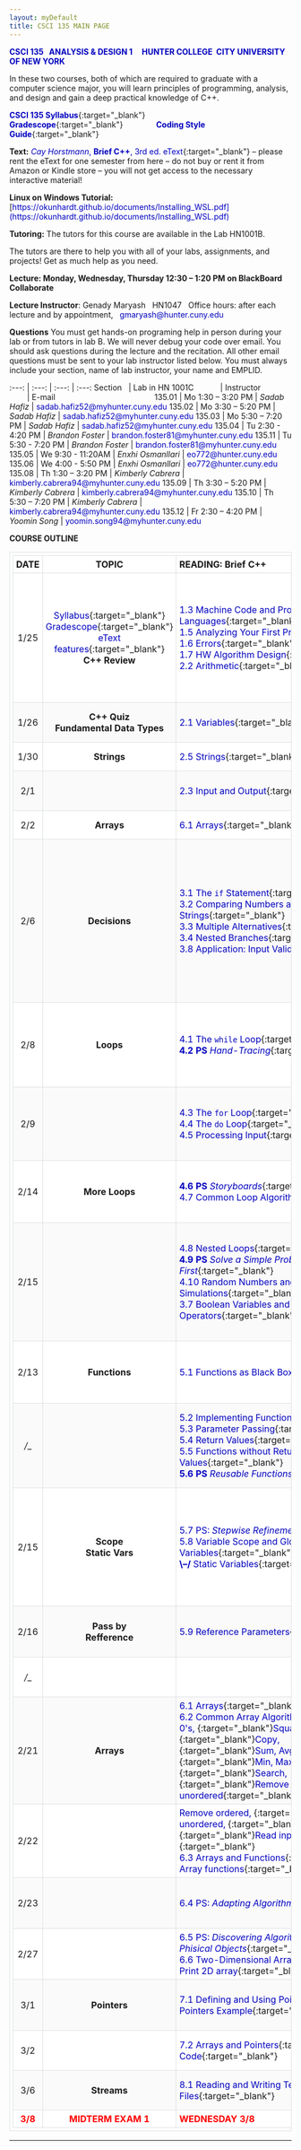 ```yaml
---
layout: myDefault 
title: CSCI 135 MAIN PAGE 
---  
```


**[CSCI 135 &nbsp; ANALYSIS & DESIGN 1 &nbsp; &nbsp; HUNTER COLLEGE&nbsp; CITY UNIVERSITY OF NEW YORK](2023_spring.html)**  
  
In these two courses, both of which are required to graduate with a computer science major, you will learn principles of programming, analysis, and design and gain a deep practical knowledge of C++.  
  
[**CSCI 135 Syllabus**](syllabus_135.html){:target="_blank"} &nbsp; &nbsp; &nbsp; &nbsp; &nbsp; &nbsp; &nbsp; &nbsp; &nbsp; &nbsp; &nbsp; &nbsp; &nbsp; &nbsp; [**Gradescope**](https://www.gradescope.com/courses/502287){:target="_blank"} &nbsp; &nbsp; &nbsp; &nbsp; &nbsp; &nbsp; &nbsp; [**Coding Style Guide**](worked_examples/style_guide.html){:target="_blank"}
 
**Text:** [*Cay Horstmann*, **Brief C++**, 3rd ed. eText](https://www.vitalsource.com/products/brief-c-late-objects-enhanced-etext-cay-s-horstmann-v9781119400424?term=978-1-119-40042-4){:target="_blank"} – please rent the eText for one semester from here – do not buy or rent it from Amazon or Kindle store – you will not get access to the necessary interactive material!  

**Linux on Windows Tutorial:** &nbsp; [https://okunhardt.github.io/documents/Installing_WSL.pdf](https://okunhardt.github.io/documents/Installing_WSL.pdf)  
    
**Tutoring:** The tutors for this course are available in the Lab HN1001B.
  
The tutors are there to help you with all of your labs, assignments, and projects!  Get as much help as you need.  
  
**Lecture: Monday, Wednesday, Thursday 12:30 – 1:20 PM on BlackBoard Collaborate**  

**Lecture Instructor**: Genady Maryash &nbsp; HN1047 &nbsp; Office hours: after each lecture and by appointment, &nbsp; gmaryash@hunter.cuny.edu   
  
**Questions** You must get hands-on programing help in person during your lab or from tutors in lab B. We will never debug your code over email. You should ask questions during the lecture and the recitation.  All other email questions must be sent to your lab instructor listed below. You must always include your section, name of lab instructor, your name and EMPLID.   

 :---: | :---: | :---: | :---: 
 Section &nbsp; | Lab in HN 1001C &nbsp;&nbsp; &nbsp; &nbsp; &nbsp; &nbsp; | Instructor &nbsp; &nbsp; &nbsp; &nbsp; &nbsp; &nbsp; &nbsp; &nbsp; &nbsp; &nbsp; &nbsp; | E-mail &nbsp; &nbsp; &nbsp; &nbsp; &nbsp; &nbsp;  &nbsp; &nbsp; &nbsp; &nbsp; &nbsp; &nbsp; &nbsp; &nbsp; &nbsp; &nbsp; &nbsp; &nbsp; &nbsp; &nbsp; &nbsp; &nbsp; 
 135.01 | Mo 1:30 – 3:20 PM | *Sadab Hafiz* |  sadab.hafiz52@myhunter.cuny.edu 
 135.02 | Mo 3:30 – 5:20 PM | *Sadab Hafiz* |  sadab.hafiz52@myhunter.cuny.edu 
 135.03 | Mo 5:30 – 7:20 PM | *Sadab Hafiz* |  sadab.hafiz52@myhunter.cuny.edu 
 135.04 | Tu 2:30 - 4:20 PM | *Brandon Foster* |  brandon.foster81@myhunter.cuny.edu 
 135.11 | Tu 5:30 - 7:20 PM | *Brandon Foster* |  brandon.foster81@myhunter.cuny.edu 
 135.05 | We 9:30 - 11:20AM | *Enxhi Osmanllari* | eo772@hunter.cuny.edu 
 135.06 | We 4:00 - 5:50 PM | *Enxhi Osmanllari* | eo772@hunter.cuny.edu 
 135.08 | Th 1:30 – 3:20 PM | *Kimberly Cabrera* | kimberly.cabrera94@myhunter.cuny.edu 
 135.09 | Th 3:30 – 5:20 PM | *Kimberly Cabrera* | kimberly.cabrera94@myhunter.cuny.edu 
 135.10 | Th 5:30 – 7:20 PM | *Kimberly Cabrera* | kimberly.cabrera94@myhunter.cuny.edu 
 135.12 | Fr 2:30 – 4:20 PM | *Yoomin Song* | 	yoomin.song94@myhunter.cuny.edu  
 
 **COURSE OUTLINE**  
   
 DATE | TOPIC | READING:&nbsp;Brief&nbsp;C++&nbsp;&nbsp;&nbsp;&nbsp;&nbsp;&nbsp;&nbsp;&nbsp;&nbsp;&nbsp;&nbsp;&nbsp;&nbsp;&nbsp;&nbsp;&nbsp;&nbsp;&nbsp;&nbsp;&nbsp;&nbsp;&nbsp;&nbsp;&nbsp;&nbsp;&nbsp;&nbsp;&nbsp;&nbsp;&nbsp;&nbsp;&nbsp; | SLIDES | DUE&nbsp;DATES 
 :---: | :---: | --- | :---: | ---: 
 1/25 | [Syllabus](syllabus_135.html){:target="_blank"}<br/>[Gradescope](https://www.gradescope.com/courses/33735){:target="_blank"}<br/>[eText features](https://bookshelf.vitalsource.com/#/books/9781119400424/cfi/6/2!/4/2/2@0:0){:target="_blank"}<br/>**C++&nbsp;Review** | [1.3&nbsp;Machine Code and Programming Languages](https://bookshelf.vitalsource.com/#/books/9781119400424/epubcfi/6/28[;vnd.vst.idref=bc3e_ch01-4]!/4[bc3e_ch01-4]/2/2[_idParaDest-5]/2@0:0){:target="_blank"}<br/>[1.5&nbsp;Analyzing&nbsp;Your&nbsp;First&nbsp;Program](https://bookshelf.vitalsource.com/#/books/9781119400424/epubcfi/6/36[;vnd.vst.idref=bc3e_ch01-8]!/4[bc3e_ch01-8]/4/2[_idParaDest-10]/2@0:0){:target="_blank"}<br/>[1.6 Errors](https://bookshelf.vitalsource.com/#/books/9781119400424/epubcfi/6/40[;vnd.vst.idref=bc3e_ch01-10]!/4[bc3e_ch01-10]/2/2[_idParaDest-17]/2@0:0){:target="_blank"}<br/>[1.7 HW Algorithm Design](https://bookshelf.vitalsource.com/#/books/9781119400424/epubcfi/6/44[;vnd.vst.idref=bc3e_ch01-12]!/4[bc3e_ch01-12]/2/2[_idParaDest-20]/2@0:0){:target="_blank"}<br/>[2.2 Arithmetic](https://bookshelf.vitalsource.com/#/books/9781119400424/epubcfi/6/84[;vnd.vst.idref=bc3e_ch02-8]!/4[bc3e_ch02-8]/4/2[_idParaDest-57]/2@0:0){:target="_blank"} | [1.5](slides/1.5 Analyzing Your First Program.pdf){:target="_blank"}<br/>[1.6](slides/1.6 Errors.pdf){:target="_blank"}<br/>[1.7](slides/1.7 PS Algorithm Design.pdf){:target="_blank"}<br/>[2.2](slides/2.2 Arithmetic.pdf){:target="_blank"} | **[LAB&nbsp;1&nbsp; Intro to Linux and to C++](labs/lab_01.html){:target="_blank"}&nbsp;&nbsp;&nbsp;2/2**<br/>**[E1.7](https://bookshelf.vitalsource.com/#/books/9781119400424/epubcfi/6/64[;vnd.vst.idref=bc3e_ch01-20]!/4[bc3e_ch01-20]/2/22/2@0:0 "E1.7 Write a program that asks the user for three items, such as the names of your three best friends or favorite movies, and prints them on three separate lines."){:target="_blank"} &nbsp; 2/6**<br/>**[PS 2.4](https://bookshelf.vitalsource.com/#/books/9781119400424/epubcfi/6/102[;vnd.vst.idref=bc3e_ch02-16]!/4[bc3e_ch02-16]/2/2[_idParaDest-82]/2@0:0){:target="_blank"}** 
 1/26 | **C++ Quiz**<br/>**Fundamental Data&nbsp;Types** | [2.1 Variables](https://bookshelf.vitalsource.com/#/books/9781119400424/epubcfi/6/70[;vnd.vst.idref=bc3e_ch02-1]!/4[bc3e_ch02-1]/4/2[_idParaDest-34]/2@0:0){:target="_blank"} | [2.1](slides/2.1 Variables.pdf){:target="_blank"} | [WE&nbsp;2.1](worked_examples/ch2_WE1.pdf){:target="_blank"}<br/>[WE&nbsp;2.2](worked_examples/ch2_WE2.pdf){:target="_blank"}<br/>**[E2.10](https://bookshelf.vitalsource.com/#/books/9781119400424/epubcfi/6/134[;vnd.vst.idref=bc3e_ch02-27]!/4[bc3e_ch02-27]/4/46/2@0:0 "E2.10 Write a program that asks the user to input: the number of gallons of gas in the tank, the fuel efficiency in miles per gallon, and the price of gas per gallon.  Then print the cost per 100 miles and how far the car can go with the gas in the tank."){:target="_blank"} &nbsp; 2/6** 
 1/30 | **Strings** | [2.5 Strings](https://bookshelf.vitalsource.com/#/books/9781119400424/epubcfi/6/110[;vnd.vst.idref=bc3e_ch02-20]!/4[bc3e_ch02-20]/4/2[_idParaDest-89]/2@0:0){:target="_blank"} | [2.5](slides/2.5 Strings.pdf){:target="_blank"} |  
 2/1 |  | [2.3 Input and Output](https://bookshelf.vitalsource.com/#/books/9781119400424/epubcfi/6/98[;vnd.vst.idref=bc3e_ch02-14]!/4[bc3e_ch02-14]/4/2[_idParaDest-78]/2@0:0){:target="_blank"} | [2.3-4](slides/2.3 Input and Output _ 2.4 PS First Do It By Hand.pdf){:target="_blank"} | **[LAB&nbsp;2&nbsp; Loops and Arrays](labs/lab_02.html){:target="_blank"} &nbsp; 2/10** 
 2/2 | **Arrays** | [6.1 Arrays](https://bookshelf.vitalsource.com/#/books/9781119400424/epubcfi/6/338[;vnd.vst.idref=bc3e_ch06-1]!/4[bc3e_ch06-1]/4/2[_idParaDest-260]/2@0:0){:target="_blank"} | [6.1](slides/6.1 Arrays.pdf){:target="_blank"} | 
 2/6 | **Decisions** | [3.1 The `if` Statement](https://bookshelf.vitalsource.com/#/books/9781119400424/epubcfi/6/140[;vnd.vst.idref=bc3e_ch03-1]!/4[bc3e_ch03-1]/4/2[_idParaDest-100]/2@0:0){:target="_blank"}<br/>[3.2 Comparing Numbers and Strings](https://bookshelf.vitalsource.com/#/books/9781119400424/epubcfi/6/144[;vnd.vst.idref=bc3e_ch03-3]!/4[bc3e_ch03-3]/4/2[_idParaDest-114]/2@0:0){:target="_blank"}<br/>[3.3 Multiple Alternatives](https://bookshelf.vitalsource.com/#/books/9781119400424/epubcfi/6/154[;vnd.vst.idref=bc3e_ch03-8]!/4[bc3e_ch03-8]/4/2[_idParaDest-129]/2@0:0){:target="_blank"}<br/>[3.4 Nested Branches](https://bookshelf.vitalsource.com/#/books/9781119400424/epubcfi/6/158[;vnd.vst.idref=bc3e_ch03-10]!/4[bc3e_ch03-10]/2/2[_idParaDest-132]/2@0:0){:target="_blank"}<br/>[3.8 Application: Input Validation](https://bookshelf.vitalsource.com/#/books/9781119400424/epubcfi/6/172[;vnd.vst.idref=bc3e_ch03-17]!/4[bc3e_ch03-17]/2/2[_idParaDest-150]/2@0:0){:target="_blank"} | [3.1](slides/3.1 The IF Statement.pdf){:target="_blank"}<br/>[3.2](slides/3.2 Comparing Numbers and Strings.pdf){:target="_blank"}<br/>[3.3-4](slides/3.3 Multiple Alternatives _ 3.4 Nested Branches.pdf){:target="_blank"}<br/>[D.M.L.](https://onlinegdb.com/SkleVcbLN){:target="_blank"}<br/>[3.8](slides/3.8 Application_ Input Validation.pdf){:target="_blank"} | **[E3.1](https://bookshelf.vitalsource.com/#/books/9781119400424/epubcfi/6/188[;vnd.vst.idref=bc3e_ch03-21]!/4[bc3e_ch03-21]/4/2[_idParaDest-154]/2@0:0 "Write a program that reads an integer and prints whether it is negative, zero, or positive."){:target="_blank"} &nbsp; 2/6**<br/>[WE&nbsp;3.1](worked_examples/ch3_WE1.pdf){:target="_blank"}<br/>**[PS 3.5](https://bookshelf.vitalsource.com/#/books/9781119400424/epubcfi/6/162[;vnd.vst.idref=bc3e_ch03-12]!/4[bc3e_ch03-12]/4/2[_idParaDest-137]/2@0:0){:target="_blank"}**<br/>**[PS 3.6](https://bookshelf.vitalsource.com/#/books/9781119400424/epubcfi/6/164[;vnd.vst.idref=bc3e_ch03-13]!/4[bc3e_ch03-13]/2/2[_idParaDest-138]/2@0:0){:target="_blank"}** 
 2/8 | **Loops** | [4.1 The `while` Loop](https://bookshelf.vitalsource.com/#/books/9781119400424/epubcfi/6/194[;vnd.vst.idref=bc3e_ch04-1]!/4[bc3e_ch04-1]/4/2[_idParaDest-157]/2@0:0){:target="_blank"}<br/>[**4.2 PS** *Hand-Tracing*](https://bookshelf.vitalsource.com/#/books/9781119400424/epubcfi/6/200[;vnd.vst.idref=bc3e_ch04-4]!/4[bc3e_ch04-4]/4/2[_idParaDest-166]/2@0:0){:target="_blank"} | [4.1](slides/4.1 The WHILE Loop.pdf){:target="_blank"} | **[LAB&nbsp;3&nbsp; File I/O, Process&nbsp;Data](labs/lab_03.html){:target="_blank"}&nbsp;&nbsp;&nbsp;2/21**<br/>**[PS&nbsp;4.2](https://bookshelf.vitalsource.com/#/books/9781119400424/epubcfi/6/200[;vnd.vst.idref=bc3e_ch04-4]!/4[bc3e_ch04-4]/4/2[_idParaDest-166]/2@0:0){:target="_blank"}**<br/>**[E4.8](https://bookshelf.vitalsource.com/#/books/9781119400424/epubcfi/6/270[;vnd.vst.idref=bc3e_ch04-30]!/4[bc3e_ch04-30]/4/94@0:92.7 "Write a program that reads a word and prints each character of the word on a separate line. For example, if the user provides the input "Harry", the program prints: &nbsp; H &nbsp; a &nbsp; r &nbsp; r &nbsp; y"){:target="_blank"} &nbsp; 2/16** 
 2/9 |  | [4.3 The `for` Loop](https://bookshelf.vitalsource.com/#/books/9781119400424/epubcfi/6/202[;vnd.vst.idref=bc3e_ch04-5]!/4[bc3e_ch04-5]/4/2[_idParaDest-167]/2@0:0){:target="_blank"}<br/>[4.4 The `do` Loop](https://bookshelf.vitalsource.com/#/books/9781119400424/epubcfi/6/206[;vnd.vst.idref=bc3e_ch04-7]!/4[bc3e_ch04-7]/4/2[_idParaDest-175]/2@0:0){:target="_blank"}<br/>[4.5 Processing Input](https://bookshelf.vitalsource.com/#/books/9781119400424/epubcfi/6/210[;vnd.vst.idref=bc3e_ch04-9]!/4[bc3e_ch04-9]/2/2[_idParaDest-178]/2@0:0){:target="_blank"} | [4.2-3](slides/4.2 PS Hand-Tracing _ 4.3 The FOR Loop.pdf){:target="_blank"}<br>[4.4-5](slides/4.4 The DO Loop _ 4.5 Processing Input.pdf){:target="_blank"} | [WE&nbsp;8.1](worked_examples/ch8_WE1.pdf){:target="_blank"} 
 2/14 | **More Loops** | [**4.6 PS** *Storyboards*](https://bookshelf.vitalsource.com/#/books/9781119400424/epubcfi/6/216[;vnd.vst.idref=bc3e_ch04-12]!/4[bc3e_ch04-12]/2/2[_idParaDest-187]/2@0:0){:target="_blank"}<br/>[4.7 Common Loop Algorithms](https://bookshelf.vitalsource.com/#/books/9781119400424/epubcfi/6/218[;vnd.vst.idref=bc3e_ch04-13]!/4[bc3e_ch04-13]/2/2[_idParaDest-188]/2@0:0){:target="_blank"} | [4.6-8](slides/4.6 PS Storyboards _ 4.7 Common Loop Algorithms _ 4.8 Nested Loops.pdf){:target="_blank"}<br/> | [WE&nbsp;4.1](worked_examples/ch4_WE1.pdf){:target="_blank"}<br/>[WE&nbsp;4.2](worked_examples/ch4_WE2.pdf){:target="_blank"} 
 2/15 |  | [4.8 Nested Loops](https://bookshelf.vitalsource.com/#/books/9781119400424/epubcfi/6/234[;vnd.vst.idref=bc3e_ch04-21]!/4[bc3e_ch04-21]/4/2[_idParaDest-199]/2@0:0){:target="_blank"}<br/>[**4.9 PS** *Solve a Simple Problem First*](https://bookshelf.vitalsource.com/#/books/9781119400424/epubcfi/6/238[;vnd.vst.idref=bc3e_ch04-23]!/4[bc3e_ch04-23]/4/2[_idParaDest-202]/2@0:0){:target="_blank"}<br/>[4.10 Random Numbers and Simulations](https://bookshelf.vitalsource.com/#/books/9781119400424/epubcfi/6/240[;vnd.vst.idref=bc3e_ch04-24]!/4[bc3e_ch04-24]/4/2[_idParaDest-203]/2@0:0){:target="_blank"}<br/>[3.7 Boolean Variables and Operators](https://bookshelf.vitalsource.com/#/books/9781119400424/epubcfi/6/168[;vnd.vst.idref=bc3e_ch03-15]!/4[bc3e_ch03-15]/2/2[_idParaDest-141]/2@0:0){:target="_blank"} | [4.9-10](slides/4.9 PS Solve a Simpler Problem First _ 4.10 Random Numbers and Simulations.pdf){:target="_blank"}<br/>[Squares](https://onlinegdb.com/Sy9sJw3mL){:target="_blank"}<br/>[Montecarlo](https://onlinegdb.com/rkbl2V3QI){:target="_blank"}<br/>[3.7](slides/3.7 Boolean Variables and Operators.pdf){:target="_blank"} | **[LAB&nbsp;4&nbsp; Printing Shapes](labs/lab_04.html){:target="_blank"}&nbsp;&nbsp;&nbsp;2/28**<br/>[**PS 4.6**](https://bookshelf.vitalsource.com/#/books/9781119400424/epubcfi/6/216[;vnd.vst.idref=bc3e_ch04-12]!/4[bc3e_ch04-12]/2/2[_idParaDest-187]/2@0:0){:target="_blank"}<br/>[**PS 4.9**](https://bookshelf.vitalsource.com/#/books/9781119400424/epubcfi/6/238[;vnd.vst.idref=bc3e_ch04-23]!/4[bc3e_ch04-23]/4/2[_idParaDest-202]/2@0:0){:target="_blank"}  
 2/13 | **Functions** | [5.1 Functions as Black Boxes](https://bookshelf.vitalsource.com/#/books/9781119400424/epubcfi/6/276[;vnd.vst.idref=bc3e_ch05-1]!/4[bc3e_ch05-1]/4/2[_idParaDest-213]/2@0:0){:target="_blank"} | [5.1-3](slides/5.1 Functions as Black Boxes _ 5.2 Implementing Functions _ 5.3 Parameter Passing.pdf){:target="_blank"} | **[E3.5](https://bookshelf.vitalsource.com/#/books/9781119400424/epubcfi/6/188[;vnd.vst.idref=bc3e_ch03-21]!/4[bc3e_ch03-21]/4/2[_idParaDest-154]/2@0:0 "Write a program that reads three numbers and prints 'increasing' if they are in increasing order, 'decreasing' if they are in decreasing order, and 'neither' otherwise. Here, 'increasing' means 'strictly increasing', with each value larger than its predecessor. The sequence 3 4 4 would not be considered increasing."){:target="_blank"} &nbsp; 2/28**<br/>[WE&nbsp;5.1](worked_examples/ch5_WE1.pdf){:target="_blank"} 
 _/__ |  | [5.2 Implementing Functions](https://bookshelf.vitalsource.com/#/books/9781119400424/epubcfi/6/278[;vnd.vst.idref=bc3e_ch05-2]!/4[bc3e_ch05-2]/2/2[_idParaDest-214]/2@0:0){:target="_blank"}<br/>[5.3 Parameter Passing](https://bookshelf.vitalsource.com/#/books/9781119400424/epubcfi/6/282[;vnd.vst.idref=bc3e_ch05-4]!/4[bc3e_ch05-4]/2/2[_idParaDest-218]/2@0:0){:target="_blank"}<br/>[5.4 Return Values](https://bookshelf.vitalsource.com/#/books/9781119400424/epubcfi/6/286[;vnd.vst.idref=bc3e_ch05-6]!/4[bc3e_ch05-6]/2/2[_idParaDest-221]/2@0:0){:target="_blank"}<br/>[5.5 Functions without Return Values](https://bookshelf.vitalsource.com/#/books/9781119400424/epubcfi/6/296[;vnd.vst.idref=bc3e_ch05-11]!/4[bc3e_ch05-11]/4/2[_idParaDest-232]/2@0:0){:target="_blank"}<br/>[**5.6 PS** *Reusable Functions*](https://bookshelf.vitalsource.com/#/books/9781119400424/epubcfi/6/298[;vnd.vst.idref=bc3e_ch05-12]!/4[bc3e_ch05-12]/2/2[_idParaDest-233]/2@0:0){:target="_blank"} | [Viz](https://is.gd/PBgUWm){:target="_blank"}<br/>[Pyramid](https://onlinegdb.com/SyM889WUV){:target="_blank"}<br/>[5.4-6](slides/5.4 Return Values _ 5.5 Functions without Return Values _ 5.6 Reusable Functions.pdf){:target="_blank"} | **[LAB&nbsp;5&nbsp;&nbsp;Functions&nbsp;and<br/>Prime&nbsp;Numbers](labs/lab_05.html){:target="_blank"} &nbsp; 3/8**<br/>**[E5.6](https://bookshelf.vitalsource.com/#/books/9781119400424/epubcfi/6/332[;vnd.vst.idref=bc3e_ch05-25]!/4[bc3e_ch05-25]/4/38/2@0.00:0 "Write a function string &nbsp; middle(string str) &nbsp; that returns a string containing the middle character in &nbsp; str &nbsp; if the length of str is odd, or the two middle characters if the length is even. For example, &nbsp; middle('middle') &nbsp; returns &nbsp; 'dd'."){:target="_blank"} &nbsp; 2/22**<br/>[WE&nbsp;5.2](worked_examples/ch5_WE2.pdf){:target="_blank"}<br/>**[PS 5.6](https://bookshelf.vitalsource.com/#/books/9781119400424/epubcfi/6/298[;vnd.vst.idref=bc3e_ch05-12]!/4[bc3e_ch05-12]/2/2[_idParaDest-233]/2@0:0){:target="_blank"}** 
 2/15 | **Scope<br/>Static&nbsp;Vars** | [5.7 PS: *Stepwise Refinement*](https://bookshelf.vitalsource.com/#/books/9781119400424/epubcfi/6/300[;vnd.vst.idref=bc3e_ch05-13]!/4[bc3e_ch05-13]/4/2[_idParaDest-234]/2@0:0){:target="_blank"}<br/>[5.8 Variable Scope and Global Variables](https://bookshelf.vitalsource.com/#/books/9781119400424/epubcfi/6/306[;vnd.vst.idref=bc3e_ch05-16]!/4[bc3e_ch05-16]/4/2[_idParaDest-243]/2@0:0){:target="_blank"}<br/>[**\–/** Static Variables](https://www.learncpp.com/cpp-tutorial/43-static-duration-variables/){:target="_blank"} | [5.7](slides/5.7 Stepwise Refinement.pdf){:target="_blank"}<br/>[5.8](slides/5.8 Variable Scope and Globals.pdf){:target="_blank"}<br/>[StatVar](slides/Static Variables.pdf){:target="_blank"}<br/>[Run Code](https://is.gd/9gSmIR){:target="_blank"} | [WE&nbsp;5.3](worked_examples/ch5_WE3.pdf){:target="_blank"}<br/>[**PS 5.7**](https://bookshelf.vitalsource.com/#/books/9781119400424/epubcfi/6/300[;vnd.vst.idref=bc3e_ch05-13]!/4[bc3e_ch05-13]/4/2[_idParaDest-234]/2@0:0){:target="_blank"} 
 2/16 | **Pass&nbsp;by<br/>Refference** | [5.9 Reference Parameters](https://bookshelf.vitalsource.com/#/books/9781119400424/epubcfi/6/310[;vnd.vst.idref=bc3e_ch05-18]!/4[bc3e_ch05-18]/2/2[_idParaDest-246]/2@0:0){:target="_blank"} | [5.9](slides/5.9 Reference Parameters.pdf){:target="_blank"}<br/>[Coffee](https://is.gd/d7Rb0b){:target="_blank"} | **[E5.14](https://bookshelf.vitalsource.com/#/books/9781119400424/epubcfi/6/332[;vnd.vst.idref=bc3e_ch05-25]!/4[bc3e_ch05-25]/4/100/2@0.00:0 "Write a function &nbsp; void sort2(int& a, int& b) that swaps the values of a and b, if a is greater than b and otherwise leaves a and b unchanged. For example: &nbsp; int u = 2; &nbsp; int v = 3; &nbsp; int w = 4; &nbsp; int x = 1; &nbsp; sort2(u, v); &nbsp; //u is still 2, v is still 3// &nbsp; sort2(w, x); &nbsp; //w is now 1, x is now 4//"){:target="_blank"}&nbsp;&nbsp;&nbsp;2/22**
 _/__ |  |  | [Code](https://is.gd/0Phq6B){:target="_blank"}<br/>[By Value](https://is.gd/vlyTPE){:target="_blank"}<br/>[By Ref.](https://is.gd/Rb3H9r){:target="_blank"} | **[E5.15](https://bookshelf.vitalsource.com/#/books/9781119400424/epubcfi/6/332[;vnd.vst.idref=bc3e_ch05-25]!/4[bc3e_ch05-25]/4/114/2@0.00:0 "Write a function &nbsp; sort3(int& a, int& b, int& c) &nbsp; that swaps its three arguments to arrange them in sorted order. &nbsp; For example: &nbsp; int v = 3; &nbsp; int w = 4; &nbsp; int x = 1; &nbsp; sort3(v, w, x); &nbsp; //v is now 1, w is now 3, x is now 4// &nbsp; Hint: Use multiple calls to the sort2 function of Exercise E5.14."){:target="_blank"}&nbsp;&nbsp;&nbsp;2/22**  
 2/21 | **Arrays** | [6.1 Arrays](https://bookshelf.vitalsource.com/#/books/9781119400424/epubcfi/6/338[;vnd.vst.idref=bc3e_ch06-1]!/4[bc3e_ch06-1]/4/2[_idParaDest-260]/2@0:0){:target="_blank"}<br/>[6.2 Common Array Algorithms](https://bookshelf.vitalsource.com/#/books/9781119400424/epubcfi/6/348[;vnd.vst.idref=bc3e_ch06-6]!/4[bc3e_ch06-6]/2/2[_idParaDest-270]/2@0:0){:target="_blank"}<br/>[0's, ](https://is.gd/O5f1Li){:target="_blank"}[Squares, ](http://is.gd/8EVEht){:target="_blank"}[Copy, ](http://is.gd/COL3Qf){:target="_blank"}[Sum,&nbsp;Avg, ](https://is.gd/MOQCog){:target="_blank"}[Min,&nbsp;Max, ](https://is.gd/r1eoU4){:target="_blank"}[Search, ](https://is.gd/PnZHCf){:target="_blank"}[Remove unordered](https://is.gd/YIpjoK){:target="_blank"} | [6.1](slides/6.1 Arrays.pdf){:target="_blank"}<br/>[6.2](slides/6.2 Common Array Algorithms.pdf){:target="_blank"} | [*Binary Search*](https://youtu.be/p7k9ncsB5Cs){:target="_blank"} 
 2/22 |  | [Remove ordered, ](https://is.gd/NXYUSi){:target="_blank"}[Insert unordered, ](https://is.gd/fY2jKt){:target="_blank"}[Insert ordered, ](https://is.gd/HFYphC){:target="_blank"}[Read inputs and find largest, ](https://onlinegdb.com/rJ3V9sNYB){:target="_blank"}<br/>[6.3 Arrays and Functions](https://bookshelf.vitalsource.com/#/books/9781119400424/epubcfi/6/372[;vnd.vst.idref=bc3e_ch06-18]!/4[bc3e_ch06-18]/2/2[_idParaDest-288]/2@0:0){:target="_blank"}<br/>[Array functions](https://onlinegdb.com/ByXteh4KS){:target="_blank"} | [6.3](slides/6.3 Arrays and Functions.pdf){:target="_blank"} | **[E6.8](https://bookshelf.vitalsource.com/#/books/9781119400424/epubcfi/6/426[;vnd.vst.idref=bc3e_ch06-39]!/4[bc3e_ch06-39]/4/60/2@0.00:0 "Write a function: bool equals(int a[], int a_size, int b[], int b_size) that checks whether two arrays have the same elements in the same order."){:target="_blank"} &nbsp; 4/5**<br/>**[Project&nbsp;1&nbsp;A&nbsp;and&nbsp;B](projects/S23_project_1/project_1_cs135.html){:target="_blank"}&nbsp;&nbsp;&nbsp;3/1**<br/>[*Selection Sort*](https://youtu.be/xWBP4lzkoyM){:target="_blank"} 
 2/23 |  | [6.4 PS: *Adapting Algorithms*](https://bookshelf.vitalsource.com/#/books/9781119400424/epubcfi/6/376[;vnd.vst.idref=bc3e_ch06-20]!/4[bc3e_ch06-20]/2/2[_idParaDest-291]/2@0:0){:target="_blank"} | [6.4-5](slides/6.4 PS Adapting Algorithms _ 6.5 Discovering Algorithms.pdf){:target="_blank"} | [PS 6.4](https://bookshelf.vitalsource.com/#/books/9781119400424/epubcfi/6/376[;vnd.vst.idref=bc3e_ch06-20]!/4[bc3e_ch06-20]/2/2[_idParaDest-291]/2@0:0){:target="_blank"}<br/>[WE&nbsp;6.1](worked_examples/ch6_WE1.pdf){:target="_blank"}<br/>[WE&nbsp;6.2](worked_examples/ch6_WE2.pdf){:target="_blank"}  
 2/27 |  | [6.5 PS: *Discovering Algorithms by Manipulating Phisical Objects*](https://bookshelf.vitalsource.com/#/books/9781119400424/epubcfi/6/382[;vnd.vst.idref=bc3e_ch06-23]!/4[bc3e_ch06-23]/4/2[_idParaDest-296]/2@0:0){:target="_blank"}<br/>[6.6 Two-Dimensional Arrays](https://bookshelf.vitalsource.com/#/books/9781119400424/epubcfi/6/384[;vnd.vst.idref=bc3e_ch06-24]!/4[bc3e_ch06-24]/2/2[_idParaDest-297]/2@0:0){:target="_blank"}<br/>[Print 2D array](https://onlinegdb.com/Sych9yBKr){:target="_blank"} | [6.6](slides/6.6 2D Arrays.pdf){:target="_blank"} | [PS 6.5](https://bookshelf.vitalsource.com/#/books/9781119400424/epubcfi/6/382[;vnd.vst.idref=bc3e_ch06-23]!/4[bc3e_ch06-23]/4/2[_idParaDest-296]/2@0:0){:target="_blank"}<br/>**[LAB 7 Automatic Style](labs/lab_07.html){:target="_blank"} &nbsp; 3/3**<br/>**[E8.1](https://bookshelf.vitalsource.com/#/books/9781119400424/epubcfi/6/552[;vnd.vst.idref=bc3e_ch08-22]!/4[bc3e_ch08-22]/4/2[_idParaDest-417]/2@0:0 "Write a program that carries out the following tasks:  Open a file with the name hello.txt.  Store the message “Hello, World!” in the file.  Close the file.  Open the same file again.  Read the message into a string variable and print it."){:target="_blank"} &nbsp; 2/28** 
 3/1 | **Pointers** | [7.1 Defining and Using Pointers](https://bookshelf.vitalsource.com/#/books/9781119400424/cfi/6/368!/4/4/2/2@0.00:0){:target="_blank"}<br/>[Pointers Example](https://is.gd/EACOYN){:target="_blank"} | [7.1](slides/7.1 Defining and Using Pointers.pdf){:target="_blank"}<br/>[Ptrs](slides/MyPointers.pdf){:target="_blank"} | **[E7.1](https://bookshelf.vitalsource.com/#/books/9781119400424/epubcfi/6/498[;vnd.vst.idref=bc3e_ch07-33]!/4[bc3e_ch07-33]/4/4/2@0.00:0 "Write a function void sort2(double* p, double* q) that receives two pointers and sorts the values to which they point. If you call sort2(&x, &y) then x <= y after the call."){:target="_blank"} &nbsp; _ /__<br/>[LAB&nbsp;8&nbsp; Image Processing](labs/lab_08.html){:target="_blank"} &nbsp; _ /__<br/>[Project&nbsp;1&nbsp;C&nbsp;&&nbsp;D](projects/S23_project_1/project_1_cs135.html){:target="_blank"}&nbsp;&nbsp;&nbsp; _ /__** 
 3/2 |  | [7.2 Arrays and Pointers](https://bookshelf.vitalsource.com/#/books/9781119400424/epubcfi/6/440[;vnd.vst.idref=bc3e_ch07-5]!/4[bc3e_ch07-5]/2/2[_idParaDest-335]/2@0:0){:target="_blank"}<br/>[Code](https://onlinegdb.com/ryXWGIsFr){:target="_blank"} | [7.2](slides/7.2 Arrays and Pointers.pdf){:target="_blank"} | 
 3/6 | **Streams** | [8.1 Reading and Writing Text Files](https://bookshelf.vitalsource.com/#/books/9781119400424/epubcfi/6/502[;vnd.vst.idref=bc3e_ch08]!/4[bc3e_ch08]/4[_idContainer1160]/2/2@0:0){:target="_blank"} | [8.1](slides/8.1 Reading and Writing Text Files.pdf){:target="_blank"} | **[LAB 6 Strings and Ciphers](labs/lab_06.html){:target="_blank"}**<br/>**[E8.1](https://bookshelf.vitalsource.com/#/books/9781119400424/epubcfi/6/552[;vnd.vst.idref=bc3e_ch08-22]!/4[bc3e_ch08-22]/4/2[_idParaDest-417]/2@0:0 "Write a program that carries out the following tasks:  Open a file with the name hello.txt.  Store the message “Hello, World!” in the file.  Close the file.  Open the same file again.  Read the message into a string variable and print it."){:target="_blank"} &nbsp; Delayed** 
<span style="color:red">**3/8**</span> | <span style="color:red">**MIDTERM&nbsp;EXAM&nbsp;1**</span> | <span style="color:red">**WEDNESDAY 3/8**</span> |  | 

<!---  
Remove Ordered from Array [![](video.jpg)](https://us-lti.bbcollab.com/recording/02dcfd1b97e441b184ce48e43e92577e){:target="_blank"}<br/>
Adapting Algorithms [![](video.jpg)](https://us-lti.bbcollab.com/recording/30df146821fd41439993b3a423bf6863){:target="_blank"}<br/>
Discovering Manipuating Trinkets <br/>[![](video.jpg)](https://us-lti.bbcollab.com/recording/74b1abe4c272471a907ed8fe3272e770){:target="_blank"}
Pointers <br/>[![](video.jpg)](https://us-lti.bbcollab.com/recording/9f62ab75753248e08ecbd6e8a876582d){:target="_blank"} 
Arrays and Pointers <br/>[![](video.jpg)](https://us-lti.bbcollab.com/recording/e85f8812b63246359d0316dcd137a967){:target="_blank"}


**[Project&nbsp;2&nbsp;A](projects/project_2.html){:target="_blank"}&nbsp;&nbsp;&nbsp;3/13**<br/>
<br/>[Introduction to Project&nbsp;2](projects/project_2.html){:target="_blank"}
**[Project&nbsp;2 B](projects/project_2.html){:target="_blank"}&nbsp;&nbsp;&nbsp;3/27**<br/>

<br/>**[Project&nbsp;1A](projects/project_01.html){:target="_blank"}&nbsp;&nbsp;&nbsp;2/5**
<br/>**[Project&nbsp;1D](projects/project_01.html){:target="_blank"}&nbsp;&nbsp;&nbsp;2/18**

 4/7 | **Dynamic Memory** | [7.4 Dynamic Memory Allocation](https://bookshelf.vitalsource.com/#/books/9781119400424/epubcfi/6/460[;vnd.vst.idref=bc3e_ch07-15]!/4[bc3e_ch07-15]/4/2[_idParaDest-355]/2@0:0){:target="_blank"}<br/>[Viz](https://goo.gl/gxgRm6){:target="_blank"} | [7.4](slides/7.4 Dynamic Memory Allocation.pdf){:target="_blank"}<br/>[![](video.jpg)](https://us-lti.bbcollab.com/recording/ebd26662076640b29b6b246b12eb40a1){:target="_blank"} |  
 4/13 |  | [7.6 PS Draw a Picture](https://bookshelf.vitalsource.com/#/books/9781119400424/epubcfi/6/466[;vnd.vst.idref=bc3e_ch07-18]!/4[bc3e_ch07-18]/2/2[_idParaDest-362]/2@0:32.6){:target="_blank"} | [Viz](https://is.gd/enLJHs){:target="_blank"}<br/>[![](video.jpg)](https://us-lti.bbcollab.com/recording/aa2c8849c6654f7192f3d4340f566119){:target="_blank"} | **[LAB&nbsp;9&nbsp; Pointers](labs/lab_09.html){:target="_blank"} &nbsp; 4/21**<br/>**[PS 7.6 (1 and 3 only)](https://bookshelf.vitalsource.com/#/books/9781119400424/epubcfi/6/466[;vnd.vst.idref=bc3e_ch07-18]!/4[bc3e_ch07-18]/2/2[_idParaDest-362]/2@0:32.6){:target="_blank"}**<br/>[WE&nbsp;7.1](worked_examples/ch7_WE1.pdf){:target="_blank"} 
 4/15 |  | [7.5 Arrays of Pointers](https://bookshelf.vitalsource.com/#/books/9781119400424/epubcfi/6/464[;vnd.vst.idref=bc3e_ch07-17]!/4[bc3e_ch07-17]/2/2[_idParaDest-361]/2@0:0){:target="_blank"}<br/>[Galton Board](https://www.youtube.com/watch?v=3m4bxse2JEQ){:target="_blank"} | [7.5-6](slides/7.5-6 Arrays of Pointers _ PS Draw a Picture.pdf){:target="_blank"}<br/>[Viz](https://is.gd/00MNC7){:target="_blank"}<br/>[![](video.jpg)](https://us-lti.bbcollab.com/recording/a4a794eb3481454c91655b2734545473){:target="_blank"} | **[E7.16](https://bookshelf.vitalsource.com/#/books/9781119400424/epubcfi/6/498[;vnd.vst.idref=bc3e_ch07-33]!/4[bc3e_ch07-33]/4/68@0:94.3 "Define a structure Point. A point has an x- and a y-coordinate. Write a function double distance(Point a, Point b) that computes the distance from a to b. Write a program that reads the coordinates of the points, calls your function, and displays the result."){:target="_blank"} &nbsp; 4/21** 
 4/16 | **Objects** | [7.7 Classes of Objects](https://bookshelf.vitalsource.com/#/books/9781119400424/epubcfi/6/474[;vnd.vst.idref=bc3e_ch07-22]!/4[bc3e_ch07-22]/2/2[_idParaDest-368]/2@0:0){:target="_blank"}<br/>[7.8 Pointers and Objects](https://bookshelf.vitalsource.com/#/books/9781119400424/epubcfi/6/486[;vnd.vst.idref=bc3e_ch07-28]!/4[bc3e_ch07-28]/2/2[_idParaDest-376]/2@0:0){:target="_blank"} | [7.7-8](slides/7.7-8 Classes of Objects _ Pointers and Objects.pdf){:target="_blank"}<br/>[![](video.jpg)](https://us-lti.bbcollab.com/recording/306fa76eb38b4579b6f5c1f13a03b9f0){:target="_blank"}<br/>[Viz](https://is.gd/EUQqdJ){:target="_blank"} | **[E7.18](https://bookshelf.vitalsource.com/#/books/9781119400424/epubcfi/6/498[;vnd.vst.idref=bc3e_ch07-33]!/4[bc3e_ch07-33]/4/68@0:94.3 "Define a structure Triangle that contains three Point members. Write a function that computes the `perimeter()` of a Triangle. Write a program that reads the coordinates of the points, calls your function, and displays the result."){:target="_blank"} &nbsp; 4/21** 
 4/20 | **Review** | [5.9 Reference Parameters](https://bookshelf.vitalsource.com/#/books/9781119400424/epubcfi/6/310[;vnd.vst.idref=bc3e_ch05-18]!/4[bc3e_ch05-18]/2/2[_idParaDest-246]/2@0:0){:target="_blank"} | [Ptrs](slides/MyPointers.pdf){:target="_blank"}<br/>[5.9_Slides](slides/5.9 Reference Parameters.pdf){:target="_blank"}<br/>[![](video.jpg)](https://us-lti.bbcollab.com/recording/656666e6bcd34f008981cda2c26e2086){:target="_blank"} | **[LAB&nbsp;10&nbsp; Classes, Enums](labs/lab_10.html){:target="_blank"} &nbsp; 4/28**  
 <span style="color:red">**4/22**</span> | <span style="color:red">**MIDTERM&nbsp;EXAM&nbsp;2**</span> | <span style="color:red">**WEDNESDAY 4/22**</span> |  | 
 4/23 | **Enumerations** | [The `switch` Statement](https://bookshelf.vitalsource.com/#/books/9781119400424/epubcfi/6/156[;vnd.vst.idref=bc3e_ch03-9]!/4[bc3e_ch03-9]/2/2@0.00:0){:target="_blank"}<br/>Enumerated types: [bool](https://onlinegdb.com/SyunJ1Rn7){:target="_blank"}, [switch](https://onlinegdb.com/SkBzlk02X){:target="_blank"}, [MyBool](https://onlinegdb.com/SkKBlJ02X){:target="_blank"}, [LIKELY](https://onlinegdb.com/rJoKx1Ah7){:target="_blank"}, [Color](https://onlinegdb.com/SJf6e1AnQ){:target="_blank"}, [Colors](https://onlinegdb.com/BkSWbyR37){:target="_blank"} | [Enums](slides/Enums.pdf){:target="_blank"}<br/>[![](video.jpg)](https://us-lti.bbcollab.com/recording/daf676a42e5e4a0095d6582177b367a9){:target="_blank"} | [**PS 5.7**](https://bookshelf.vitalsource.com/#/books/9781119400424/epubcfi/6/300[;vnd.vst.idref=bc3e_ch05-13]!/4[bc3e_ch05-13]/4/2[_idParaDest-234]/2@0:0){:target="_blank"} 
 4/27 | **Classes** | [9.1 Object-Oriented Programming](https://bookshelf.vitalsource.com/#/books/9781119400424/epubcfi/6/558[;vnd.vst.idref=bc3e_ch09-1]!/4[bc3e_ch09-1]/4/2[_idParaDest-420]/2@0:0){:target="_blank"}<br/>[9.2 Implementing a Simple Class](https://bookshelf.vitalsource.com/#/books/9781119400424/epubcfi/6/560[;vnd.vst.idref=bc3e_ch09-2]!/4[bc3e_ch09-2]/2/2[_idParaDest-421]/2@0:0){:target="_blank"} | [9.1-2](slides/9.1-2 Object Oriented Programming _ Implementing a Simple Class.pdf){:target="_blank"}<br/>[Code](https://is.gd/R4d6lP){:target="_blank"}<br/>[![](video.jpg)](https://us-lti.bbcollab.com/recording/3debfbcfbb264b028132cf0f99884a05){:target="_blank"} | [WE&nbsp;9.1](worked_examples/ch9_WE1.pdf){:target="_blank"}<br/>**[LAB&nbsp;11&nbsp; More Classes](labs/lab_11.html){:target="_blank"} &nbsp; 5/4** 
 4/29 |  | [9.3 Specifying the Public Interface](https://bookshelf.vitalsource.com/#/books/9781119400424/epubcfi/6/562[;vnd.vst.idref=bc3e_ch09-3]!/4[bc3e_ch09-3]/2/2[_idParaDest-422]/2@0:0){:target="_blank"}<br/>[9.4 Designing the Data Representation](https://bookshelf.vitalsource.com/#/books/9781119400424/epubcfi/6/566[;vnd.vst.idref=bc3e_ch09-5]!/4[bc3e_ch09-5]/2/2[_idParaDest-426]/2@0:0){:target="_blank"} | [9.3-5](slides/9.3-5 Specifying the Public Interface _ Designing the Data Representation _ Member Functions.pdf){:target="_blank"}<br/>[Code](https://is.gd/t2DNWg){:target="_blank"}<br/>[![](video.jpg)](https://us-lti.bbcollab.com/recording/7eb607e9ec28408182d91421218f9e73){:target="_blank"} | **[E9.3](https://bookshelf.vitalsource.com/#/books/9781119400424/epubcfi/6/624[;vnd.vst.idref=bc3e_ch09-31]!/4[bc3e_ch09-31]/4/16/2@0.00:0 "Simulate a circuit for controlling a hallway light that has switches at both ends of the hallway. Each switch can be up or down, and the light can be on or off. Toggling either switch turns the lamp on or off. Provide member functions: int get_first_switch_state() /*0 for down, 1 for up*/; int get_second_switch_state(); int get_lamp_state() /*0 for off, 1 for on*/; void toggle_first_switch(); void toggle_second_switch()"){:target="_blank"} &nbsp; 5/1** 
 4/30 |  | [9.9 Separate Compilation](https://bookshelf.vitalsource.com/#/books/9781119400424/epubcfi/6/592[;vnd.vst.idref=bc3e_ch09-18]!/4[bc3e_ch09-18]/2/2[_idParaDest-454]/2@0:0){:target="_blank"} | [9.9](slides/9.9 Separate Compilation.pdf){:target="_blank"}<br/>[![](video.jpg)](https://us-lti.bbcollab.com/recording/ea00d76d71964914bbf57eef8f2acf85){:target="_blank"} | **[E9.5](https://bookshelf.vitalsource.com/#/books/9781119400424/epubcfi/6/624[;vnd.vst.idref=bc3e_ch09-31]!/4[bc3e_ch09-31]/4/36/2@0.00:0 "Implement a class Rectangle. Provide a constructor to construct a rectangle with a given width and height, member functions float get_perimeter() and float get_area() that compute the perimeter and area, and a member function void resize(double factor) that resizes the rectangle by multiplying the width and height by the given float factor."){:target="_blank"} &nbsp; 5/4**
 5/4 |  | [9.5 Member Functions](https://bookshelf.vitalsource.com/#/books/9781119400424/epubcfi/6/568[;vnd.vst.idref=bc3e_ch09-6]!/4[bc3e_ch09-6]/2/2[_idParaDest-427]/2@0:0){:target="_blank"} | [9.3-5](slides/9.3-5 Specifying the Public Interface _ Designing the Data Representation _ Member Functions.pdf){:target="_blank"}<br/>[![](video.jpg)](https://us-lti.bbcollab.com/recording/bdc6ae77451d4cc680440f900d993bf0){:target="_blank"} | **[Project&nbsp;III](projects/project_03.html){:target="_blank"}&nbsp;&nbsp;5/17**<br/>[WE&nbsp;9.1](worked_examples/ch9_WE1.pdf){:target="_blank"}<br/>**[Debugger&nbsp;LAB](labs/lab_DB.html){:target="_blank"}** 
 5/6 |  | [9.6 Constructors](https://bookshelf.vitalsource.com/#/books/9781119400424/epubcfi/6/576[;vnd.vst.idref=bc3e_ch09-10]!/4[bc3e_ch09-10]/2/2[_idParaDest-436]/2@0:0){:target="_blank"} | [9.6](slides/9.6 Constructors.pdf){:target="_blank"}<br/>[![](video.jpg)](https://us-lti.bbcollab.com/recording/9a32105d4a0e48328850977f1aeb4018){:target="_blank"} | 
 5/7 | **Vectors** | [6.7 Vectors](https://bookshelf.vitalsource.com/#/books/9781119400424/epubcfi/6/398[;vnd.vst.idref=bc3e_ch06-31]!/4[bc3e_ch06-31]/4/2[_idParaDest-308]/2@0:0){:target="_blank"} | [6.7](slides/6.7 Vectors.pdf){:target="_blank"}<br/>[![](video.jpg)](https://us-lti.bbcollab.com/recording/00eff483c11b45209605bbeb933a8387){:target="_blank"} | **[E6.18](https://bookshelf.vitalsource.com/#/books/9781119400424/epubcfi/6/426[;vnd.vst.idref=bc3e_ch06-39]!/4[bc3e_ch06-39]/4/194/2@0.00:0 "Write a function &nbsp; vector<int> append(vector<int> a, vector<int> b) &nbsp; that appends one vector after another. For example, if &nbsp; a &nbsp; is &nbsp; 1 4 9 16 &nbsp; and &nbsp; b &nbsp; is &nbsp; 9 7 4 9 11 &nbsp; then append returns the vector &nbsp; 1 4 9 16 9 7 4 9 11"){:target="_blank"}&nbsp;&nbsp;[E6.20](https://bookshelf.vitalsource.com/#/books/9781119400424/epubcfi/6/426[;vnd.vst.idref=bc3e_ch06-39]!/4[bc3e_ch06-39]/4/222/2@0:0 "Write a function &nbsp; vector<int> merge_sorted(vector<int> a, vector<int> b) &nbsp; that merges two sorted vectors, producing a new sorted vector. Keep an index into each vector, indicating how much of it has been processed already. Each time, append the smallest unprocessed element from either vector, then advance the index. For example, if &nbsp; a &nbsp; is &nbsp; 1 4 9 16 &nbsp; and  &nbsp; b &nbsp; is &nbsp; 4 7 9 9 11 &nbsp; then &nbsp; merge_sorted &nbsp; returns the vector &nbsp; 1 4 4 7 9 9 9 11 16"){:target="_blank"} &nbsp; 5/12** 
 5/11 | [More Vectors](https://medium.com/the-renaissance-developer/c-standard-template-library-stl-vector-a-pretty-simple-guide-d2b64184d50b){:target="_blank"} |  | <br/>[![](video.jpg)](https://us-lti.bbcollab.com/recording/1f6babb70d2e49628faf010270dd207f){:target="_blank"} | **[LAB&nbsp;12&nbsp; Vectors](labs/lab_12.html){:target="_blank"}&nbsp;&nbsp;&nbsp;5/15** 
 5/13 | **Pointers to Objects** | [9.10 Pointers to Objects](https://bookshelf.vitalsource.com/#/books/9781119400424/epubcfi/6/594[;vnd.vst.idref=bc3e_ch09-19]!/4[bc3e_ch09-19]/2/2[_idParaDest-455]/2@0:0){:target="_blank"}<br/>[9.11 PS: Patterns for Object Data](https://bookshelf.vitalsource.com/#/books/9781119400424/epubcfi/6/600[;vnd.vst.idref=bc3e_ch09-22]!/4[bc3e_ch09-22]/2/2[_idParaDest-459]/2@0:0){:target="_blank"} | [9.10-11](slides/9.10-11 Pointers to Objects _ PS Patterns for Object Data.pdf){:target="_blank"} | 
 5/14 | **Static&nbsp;Member Variables** | [Static Variables](https://www.learncpp.com/cpp-tutorial/43-static-duration-variables/){:target="_blank"} *(from 3/2)*<br/>[Static Member Variables](https://www.learncpp.com/cpp-tutorial/811-static-member-variables/){:target="_blank"} | [StatVar](slides/Static Variables.pdf){:target="_blank"}<br/>[StatMV](slides/Static Member Variables.pdf){:target="_blank"} | [Code](https://is.gd/zaYXsw){:target="_blank"}<br/>[More Code](https://is.gd/fh7ZK4){:target="_blank"} 
 x/xx | **Inheritance** | [10.1 Inheritance Hierarchies](https://bookshelf.vitalsource.com/#/books/9781119400424/epubcfi/6/630%5B%3Bvnd.vst.idref%3Dbc3e_ch10-1%5D!/4%5Bbc3e_ch10-1%5D/4/2%5B_idParaDest-472%5D/2%400:0){:target="_blank"}<br/>[10.2 Implementing Derived Classes](https://bookshelf.vitalsource.com/#/books/9781119400424/epubcfi/6/632%5B%3Bvnd.vst.idref%3Dbc3e_ch10-2%5D!/4%5Bbc3e_ch10-2%5D/2/2%5B_idParaDest-473%5D/2%400:0){:target="_blank"}<br/>[10.3 Overriding Member Functions](https://bookshelf.vitalsource.com/#/books/9781119400424/epubcfi/6/636%5B%3Bvnd.vst.idref%3Dbc3e_ch10-4%5D!/4%5Bbc3e_ch10-4%5D/4/2%5B_idParaDest-484%5D/2%400:0){:target="_blank"}<br/>[10.4 Virtual Functions and Polymorphism](https://bookshelf.vitalsource.com/#/books/9781119400424/epubcfi/6/640%5B%3Bvnd.vst.idref%3Dbc3e_ch10-6%5D!/4%5Bbc3e_ch10-6%5D/2/2%5B_idParaDest-487%5D/2%400:0){:target="_blank"} | [10.1](slides/10.1 Inheritance Hierarchies.pdf){:target="_blank"}<br/>[10.2](slides/10.2 Implementing Derived Classes.pdf){:target="_blank"}<br/>[10.3](slides/10.3 Overriding Member Functions.pdf){:target="_blank"}<br/>[10.4](slides/10.4 Virtual Functions and Polymorphism.pdf){:target="_blank"} | [10 Extra](slides/10 Extra.pdf){:target="_blank"}<br/>[WE&nbsp;10.1](worked_examples/ch10_WE1.pdf){:target="_blank"}
  
  
 [ChetSheet like the one that will be given to you on the exam](slides/CheatSheet.pdf){:target="_blank"} 
 
 [2019 Fall Midterm 1](old_exams/2019 Fall Midterm 1.pdf){:target="_blank"}     


 [2019 Fall Midterm 1 Answers](old_exams/2019 Fall Midterm 1 Answers.pdf){:target="_blank"}     


 5/14 | **Recursion** | [5.10 Recursive Functions](https://bookshelf.vitalsource.com/#/books/9781119400424/epubcfi/6/314[;vnd.vst.idref=bc3e_ch05-20]!/4[bc3e_ch05-20]/2/2[_idParaDest-251]/2@0:0){:target="_blank"} | [5.10](slides/5.10 Recursive Functions.pdf){:target="_blank"}<br/>[Print Triangle](https://is.gd/wEoL1J){:target="_blank"}<br/>[Add Digits](https://is.gd/w1O0X6){:target="_blank"} | **[E5.21](https://bookshelf.vitalsource.com/#/books/9781119400424/epubcfi/6/332[;vnd.vst.idref=bc3e_ch05-25]!/4[bc3e_ch05-25]/4/162/16@0:100 "Write a recursive function &nbsp; string reverse(string str) &nbsp; that computes the reverse of a string. For example, &nbsp; reverse('flow') should return 'wolf'. Hint: Reverse the substring starting at the second character, then add the first character at the end. For example, to reverse 'flow', first reverse 'low' to 'wol', then add the 'f' at the end."){:target="_blank"} &nbsp; 5/15**<br/>[WE&nbsp;5.1](worked_examples/ch5_WE1.pdf){:target="_blank"}<br/>[WE&nbsp;5.3](worked_examples/ch5_WE3.pdf){:target="_blank"} 
  
  
<br/>[RefCodeXmpl_1](https://is.gd/vRokAb){:target="_blank"}<br/>[RefCodeXmpl_2](https://is.gd/j5IwVn){:target="_blank"}  

3/19 <br/>[![](video.jpg)](https://us-lti.bbcollab.com/recording/050100bdffdd4387ae1956cdc767ea89){:target="_blank"}
  
**[LAB&nbsp;10 Image Processing](labs/lab_08.html){:target="_blank"} &nbsp; 11/15** 

**[Project&nbsp;2&nbsp;Phase&nbsp;IV](projects/project_02.html){:target="_blank"}&nbsp;&nbsp;&nbsp;11/22** 

[String Examples](slides/String Examples.pdf){:target="_blank"}









 11/21 | **More Classes** | [9.7 Problem Solving: Tracing Objects](https://bookshelf.vitalsource.com/#/books/9781119400424/epubcfi/6/580[;vnd.vst.idref=bc3e_ch09-12]!/4[bc3e_ch09-12]/2/2[_idParaDest-445]/2@0:0){:target="_blank"}<br/>[9.8 PS: Discovering Classes](https://bookshelf.vitalsource.com/#/books/9781119400424/epubcfi/6/588[;vnd.vst.idref=bc3e_ch09-16]!/4[bc3e_ch09-16]/4/2[_idParaDest-451]/2@0:0){:target="_blank"} | [9.7](slides/9.7 PS Tracing Objects.pdf){:target="_blank"}<br/>[9.8](slides/9.8 PS Discovering Classes.pdf){:target="_blank"} | **[Project III](projects/project_03.html){:target="_blank"}&nbsp;&nbsp;12/15** 
 11/27 | **Mock Final Exam** |  |  | 
 12/2 |  | Review |  | **[LAB&nbsp;12&nbsp; Vectors](labs/lab_12.html){:target="_blank"}&nbsp;&nbsp;&nbsp;12/9** 
 12/9 |  |  |  | **[LAB&nbsp;13&nbsp; Recursion](labs/lab_13.html){:target="_blank"}&nbsp;&nbsp;&nbsp;12/15** 
 12/11 | **Inheritance** | [10.1 Inheritance Hierarchies](https://bookshelf.vitalsource.com/#/books/9781119400424/epubcfi/6/630[;vnd.vst.idref=bc3e_ch10-1]!/4[bc3e_ch10-1]/4/2[_idParaDest-472]/2@0:0){:target="_blank"} | [10.1](slides/10.1 Inheritance Hierarchies.pdf){:target="_blank"} | 
 12/12 |  |  |  | 
 <span style="color:red">**12/18**</span> | <span style="color:red">**FINAL EXAM**</span> | <span style="color:red">**WEDNESDAY 12/18 &nbsp; 11:30 — 1:30**</span> | <span style="color:red">**HN118**</span> | 
 
 [2019 Spring Midterm 1](old_exams/2019 Spring Midterm 1.pdf){:target="_blank"}     
 [2019 Spring Midterm 1 Answers](old_exams/2019 Spring Midterm 1 Answers.pdf){:target="_blank"}     
Please keep in mind that the material covered in the exam is not exactly the same as last semester.  Though they were in the last semester's exam, pass-by-reference function parameters ( & ) will not be in this exam.  On the other hand, questions about the terminal commands for g++ compilation and execution (with different options) will be in this exam.  
  
  
 [2019 Spring Midterm 2](old_exams/2019 Spring Midterm 2.pdf){:target="_blank"}     
 [2019 Spring Midterm 2 Answers](old_exams/2019 Spring Midterm 2 Answers.pdf){:target="_blank"}     
Please keep in mind that the questions on the actual Midterm 2 may be quite different than the ones last semester.  Also, though most of the questions will be on the new material, this exam will be cumulative.  

 [2019 Fall Midterm 1](old_exams/2019 Fall Midterm 1.pdf){:target="_blank"}     
 [2019 Fall Midterm 1 Answers](old_exams/2019 Fall Midterm 1 Answers.pdf){:target="_blank"}     
 
 [2019 Fall Midterm 2](old_exams/2019 Fall Midterm 2.pdf){:target="_blank"}     
 [2019 Fall Midterm 2 Answers](old_exams/2019 Fall Midterm 2 Answers.pdf){:target="_blank"}     
 
 [Mock Final Exam](old_exams/2019 Spring Final.pdf){:target="_blank"}   
 [Fixed Typos Mock Final Exam Answers](old_exams/2019 Spring Final Answers.pdf){:target="_blank"}   
 
 [Old Final Exam](old_exams/2019 Spring Mock Final.pdf){:target="_blank"}   
 [Old Final Exam Answers](old_exams/2019 Spring Mock Final Answers.pdf){:target="_blank"}   
Please note that this exam does follows the material covevered this semester less closely than the mock final, but may still be a good practice.  



 X/XX |  |  |  | 
 X/XX | **Strings** | [7.3 C and C++ Strings](https://bookshelf.vitalsource.com/#/books/9781119400424/cfi/6/384!/4/2/2/2@0.00:0){:target="_blank"} | [7.3](slides/7.3 C and C++ Strings.pdf){:target="_blank"} | **[E7.13](https://bookshelf.vitalsource.com/?#/books/9781119400424/cfi/6/432!/4/4/64/6@0:21.0){:target="_blank"} &nbsp; 10/29**<br/>**[LAB&nbsp;8 Image Processing](labs/lab_08.html){:target="_blank"} &nbsp; 11/01** 
 X/XX |  |  |  | 
 X/XX7 | **Streams** | [8.2 Reading Text Input](https://bookshelf.vitalsource.com/#/books/9781119400424/cfi/6/446!/4/2/2/2@0.00:0){:target="_blank"}<br/>[8.3 Writing Text Output](https://bookshelf.vitalsource.com/#/books/9781119400424/cfi/6/454!/4/4/2/2@0.00:0){:target="_blank"} | [8.2-3](slides/8.2 Reading Text Input _ 8.3 Wrighting Text Output.pdf){:target="_blank"}<br/>[Viz](https://goo.gl/gxgRm6){:target="_blank"} | [WE&nbsp;7.1](worked_examples/ch7_WE1.pdf){:target="_blank"}<br/>**[E8.3](https://bookshelf.vitalsource.com/#/books/9781119400424/cfi/6/480!/4/4/16/2@0.00:0){:target="_blank"} &nbsp; 11/02**  
 X/XX |  |  |  | 
 X/XX |  **Destructors<br/>Static&nbsp;Variables<br/>Static&nbsp;Members** | [9.10 Pointers to Objects](https://bookshelf.vitalsource.com/#/books/9781119400424/cfi/6/522!/4/2/2/2@0.00:0){:target="_blank"}<br/>[9.11 PS: Patterns for Object Data](https://bookshelf.vitalsource.com/#/books/9781119400424/cfi/6/528!/4/2/2/2@0.00:0){:target="_blank"}<br/>[Destructors](https://www.geeksforgeeks.org/destructors-c/){:target="_blank"}<br/>[Static Variables](https://www.learncpp.com/cpp-tutorial/43-static-duration-variables/){:target="_blank"}<br/>[Static Member Variables](https://www.learncpp.com/cpp-tutorial/811-static-member-variables/){:target="_blank"} | [9.10-11](slides/9.10-11 Pointers to Objects _ PS Patterns for Object Data.pdf){:target="_blank"}<br/>[Destruc](slides/Destructors.pdf){:target="_blank"}<br/>[StatIC](slides/Static Variables.pdf){:target="_blank"}<br/>[StatMV](slides/Static Member Variables.pdf){:target="_blank"} | 
 X/XX |  |  |  | 
 X/XX | **Inheritance** | [10.1 Inheritance Hierarchies](https://bookshelf.vitalsource.com/#/books/9781119400424/cfi/6/552!/4/4/2/2@0.00:0){:target="_blank"}<br/>[10.2 Implementing Derived Classes](https://bookshelf.vitalsource.com/?#/books/9781119400424/cfi/6/554!/4/2/2/2@0.00:0){:target="_blank"}<br/>[10.3 Overriding Member Functions](https://bookshelf.vitalsource.com/?#/books/9781119400424/cfi/6/558!/4/4/2/2@0.00:0){:target="_blank"}<br/>[10.4 Virtual Functions and Polymorphism](https://bookshelf.vitalsource.com/?#/books/9781119400424/cfi/6/562!/4/2/2/2@0.00:0){:target="_blank"} | [10.1](slides/10.1 Inheritance Hierarchies.pdf){:target="_blank"}<br/>[10.2](slides/10.2 Implementing Derived Classes.pdf){:target="_blank"}<br/>[10.3](slides/10.3 Overriding Member Functions.pdf){:target="_blank"}<br/>[10.4](slides/10.4 Virtual Functions and Polymorphism.pdf){:target="_blank"} | [10++](slides/10 Extra.pdf){:target="_blank"}<br/>[WE&nbsp;10.1](worked_examples/ch10_WE1.pdf){:target="_blank"}
 X/XX |  |  |  |   

 [**Answers to all past quizzes**](old_exams/all_quizzes.pdf){:target="_blank"}   
 <br/>[**Quizzes**](slides/M1 Quiz Review.pdf){:target="_blank"} 
  
<color=red>**12/18** | **FINAL EXAM** | **THURSDAY 12/18 &nbsp; 11:30 — 1:30** | **HN118** | </color>
  
**Past exams:**  
 [***REVIEW SHEET***](old_exams/Review Sheet.pdf){:target="_blank"}     
 [Sample Midterm 1](old_exams/Sample Midterm 1.pdf){:target="_blank"}     
 [Sample Midterm 1 Answers](old_exams/Sample Midterm 1 Answers.pdf){:target="_blank"}   
 [2019 Spring Midterm 1](old_exams/2019 Spring Midterm 1.pdf){:target="_blank"}     
 [2019 Spring Midterm 1 Answers](old_exams/2019 Spring Midterm 1 Answers.pdf){:target="_blank"}     
 [Sample Midterm 2](old_exams/Sample Midterm 2.pdf){:target="_blank"}     
 [Sample Midterm 2 Answers](old_exams/Sample Midterm 2 Answers.pdf){:target="_blank"}     
 [2019 Spring Midterm 2](old_exams/2019 Spring Midterm 2.pdf){:target="_blank"}     
 [2019 Spring Midterm 2 Answers](old_exams/2019 Spring Midterm 2 Answers.pdf){:target="_blank"}     
 [Mock Final Exam](old_exams/2019 Spring Mock Final.pdf){:target="_blank"}   
 [Fixed Typos: Mock Final Exam Answers](old_exams/2019 Spring Mock Final Answers.pdf){:target="_blank"}   
 
**NO LECTURE** | because of National Chorale High School Choral Festival in HN118
--->  
  
---

<style>  
table {
    border-collapse: collapse;
}
table, td, th {
    text-align: left;
    padding: 5px;
    border: 1px solid #dee1e4;
}
tr:nth-child(even) {background-color: #fafafa;}
tr:nth-child(odd) {background-color: #ffffff;}
hr.style-six {
    border: 0;
    height: 0;
    border-top: 1px solid rgba(0, 0, 0, 0.1);
    border-bottom: 1px solid rgba(255, 255, 255, 0.3);
}
a:link {
    text-decoration: none;
    color: #0000BF;
}
a:visited {
    text-decoration: none;
    color: #0000BF;
}
a:hover {
    text-decoration: none;
    color: #0000FF;
}
a:active {
    text-decoration: none;
    color: #00007F;
}
</style>
